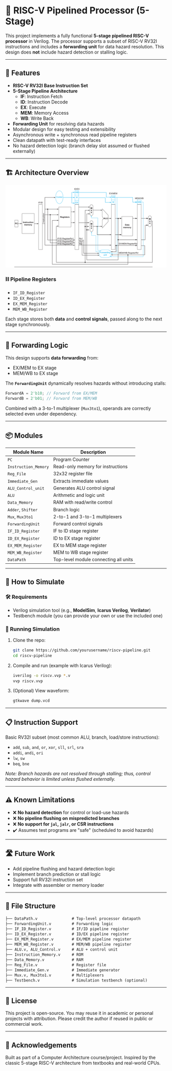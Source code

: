 
# 🧠 RISC-V Pipelined Processor (5-Stage)

This project implements a fully functional **5-stage pipelined RISC-V processor** in Verilog. The processor supports a subset of RISC-V RV32I instructions and includes a **forwarding unit** for data hazard resolution. This design does **not** include hazard detection or stalling logic.

---

## 📌 Features

- **RISC-V RV32I Base Instruction Set**  
- **5-Stage Pipeline Architecture**
  - **IF**: Instruction Fetch
  - **ID**: Instruction Decode
  - **EX**: Execute
  - **MEM**: Memory Access
  - **WB**: Write Back
- **Forwarding Unit** for resolving data hazards
- Modular design for easy testing and extensibility
- Asynchronous write + synchronous read pipeline registers
- Clean datapath with test-ready interfaces
- No hazard detection logic (branch delay slot assumed or flushed externally)

---

## 🏗️ Architecture Overview

![RISC-V Architecture ](RISC-V.png)

### ⛓️ Pipeline Registers

- `IF_ID_Register`
- `ID_EX_Register`
- `EX_MEM_Register`
- `MEM_WB_Register`

Each stage stores both **data** and **control signals**, passed along to the next stage synchronously.

---

## 🔁 Forwarding Logic

This design supports **data forwarding** from:
- EX/MEM to EX stage
- MEM/WB to EX stage

The **`ForwardingUnit`** dynamically resolves hazards without introducing stalls:

```verilog
ForwardA = 2'b10; // Forward from EX/MEM
ForwardB = 2'b01; // Forward from MEM/WB
```

Combined with a 3-to-1 multiplexer (`Mux3to1`), operands are correctly selected even under dependency.

---

## 📦 Modules

| Module Name           | Description                            |
|-----------------------|----------------------------------------|
| `PC`                  | Program Counter                        |
| `Instruction_Memory`  | Read-only memory for instructions      |
| `Reg_File`            | 32x32 register file                    |
| `Immediate_Gen`       | Extracts immediate values              |
| `ALU_Control_unit`    | Generates ALU control signal           |
| `ALU`                 | Arithmetic and logic unit              |
| `Data_Memory`         | RAM with read/write control            |
| `Adder`, `Shifter`    | Branch logic                           |
| `Mux`, `Mux3to1`      | 2-to-1 and 3-to-1 multiplexers         |
| `ForwardingUnit`      | Forward control signals                |
| `IF_ID_Register`      | IF to ID stage register                |
| `ID_EX_Register`      | ID to EX stage register                |
| `EX_MEM_Register`     | EX to MEM stage register               |
| `MEM_WB_Register`     | MEM to WB stage register               |
| `DataPath`            | Top-level module connecting all units  |

---

## 🔧 How to Simulate

### 🛠️ Requirements
- Verilog simulation tool (e.g., **ModelSim**, **Icarus Verilog**, **Verilator**)
- Testbench module (you can provide your own or use the included one)

### 🧪 Running Simulation

1. Clone the repo:
   ```bash
   git clone https://github.com/yourusername/riscv-pipeline.git
   cd riscv-pipeline
   ```

2. Compile and run (example with Icarus Verilog):
   ```bash
   iverilog -o riscv.vvp *.v
   vvp riscv.vvp
   ```

3. (Optional) View waveform:
   ```bash
   gtkwave dump.vcd
   ```

---

## 📋 Instruction Support

Basic RV32I subset (most common ALU, branch, load/store instructions):

- `add`, `sub`, `and`, `or`, `xor`, `sll`, `srl`, `sra`
- `addi`, `andi`, `ori`
- `lw`, `sw`
- `beq`, `bne`

*Note: Branch hazards are not resolved through stalling; thus, control hazard behavior is limited unless flushed externally.*

---

## ⚠️ Known Limitations

- ❌ **No hazard detection** for control or load-use hazards  
- ❌ **No pipeline flushing on mispredicted branches**
- ❌ **No support for `jal`, `jalr`, or CSR instructions**
- ✔️ Assumes test programs are "safe" (scheduled to avoid hazards)

---

## 🛣️ Future Work

- Add pipeline flushing and hazard detection logic
- Implement branch prediction or stall logic
- Support full RV32I instruction set
- Integrate with assembler or memory loader

---

## 📁 File Structure

```
├── DataPath.v               # Top-level processor datapath
├── ForwardingUnit.v         # Forwarding logic
├── IF_ID_Register.v         # IF/ID pipeline register
├── ID_EX_Register.v         # ID/EX pipeline register
├── EX_MEM_Register.v        # EX/MEM pipeline register
├── MEM_WB_Register.v        # MEM/WB pipeline register
├── ALU.v, ALU_Control.v     # ALU + control unit
├── Instruction_Memory.v     # ROM
├── Data_Memory.v            # RAM
├── Reg_File.v               # Register file
├── Immediate_Gen.v          # Immediate generator
├── Mux.v, Mux3to1.v         # Multiplexers
├── Testbench.v              # Simulation testbench (optional)
```

---

## 📜 License

This project is open-source. You may reuse it in academic or personal projects with attribution. Please credit the author if reused in public or commercial work.

---

## 🙌 Acknowledgements

Built as part of a Computer Architecture course/project. Inspired by the classic 5-stage RISC-V architecture from textbooks and real-world CPUs.

